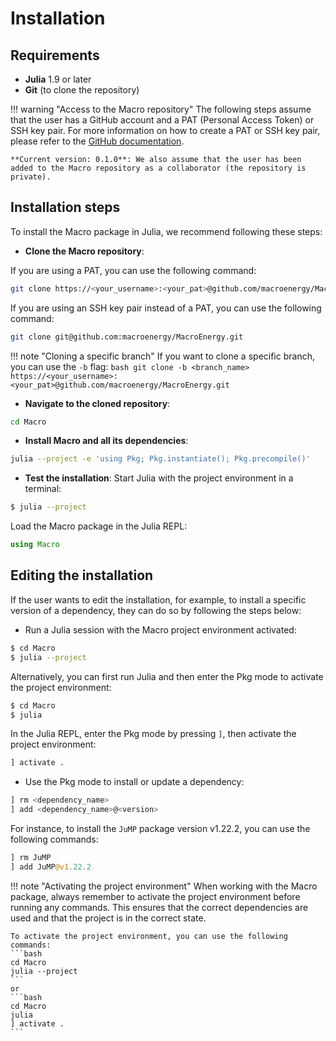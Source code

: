 # Installation

## Requirements
- **Julia** 1.9 or later
- **Git** (to clone the repository)

!!! warning "Access to the Macro repository"
    The following steps assume that the user has a GitHub account and a PAT (Personal Access Token) or SSH key pair. For more information on how to create a PAT or SSH key pair, please refer to the [GitHub documentation](https://docs.github.com/en/authentication).

    **Current version: 0.1.0**: We also assume that the user has been added to the Macro repository as a collaborator (the repository is private).

## Installation steps
To install the Macro package in Julia, we recommend following these steps:

- **Clone the Macro repository**:

If you are using a PAT, you can use the following command:
```bash
git clone https://<your_username>:<your_pat>@github.com/macroenergy/MacroEnergy.git
```
If you are using an SSH key pair instead of a PAT, you can use the following command:
```bash
git clone git@github.com:macroenergy/MacroEnergy.git
```

!!! note "Cloning a specific branch"
    If you want to clone a specific branch, you can use the `-b` flag:
    ```bash
    git clone -b <branch_name> https://<your_username>:<your_pat>@github.com/macroenergy/MacroEnergy.git
    ```

- **Navigate to the cloned repository**:
```bash
cd Macro
```

- **Install Macro and all its dependencies**:
```bash
julia --project -e 'using Pkg; Pkg.instantiate(); Pkg.precompile()'
```

- **Test the installation**:
Start Julia with the project environment in a terminal:
```bash
$ julia --project
```
Load the Macro package in the Julia REPL:
```julia
using Macro
```

## Editing the installation

If the user wants to edit the installation, for example, to install a specific version of a dependency, they can do so by following the steps below:

- Run a Julia session with the Macro project environment activated:
```bash
$ cd Macro
$ julia --project
```
Alternatively, you can first run Julia and then enter the Pkg mode to activate the project environment:
```bash
$ cd Macro
$ julia
```
In the Julia REPL, enter the Pkg mode by pressing `]`, then activate the project environment:
```julia
] activate .
```

- Use the Pkg mode to install or update a dependency:
```julia
] rm <dependency_name>
] add <dependency_name>@<version>
```

For instance, to install the `JuMP` package version v1.22.2, you can use the following commands:
```julia
] rm JuMP
] add JuMP@v1.22.2
```

!!! note "Activating the project environment"
    When working with the Macro package, always remember to activate the project environment before running any commands. This ensures that the correct dependencies are used and that the project is in the correct state. 

    To activate the project environment, you can use the following commands:
    ```bash
    cd Macro
    julia --project
    ```  
    or
    ```bash
    cd Macro
    julia
    ] activate .
    ```
